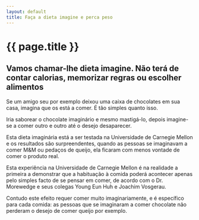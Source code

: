 ```yaml
---
layout: default
title: Faça a dieta imagine e perca peso
---
```


# {{ page.title }}

## Vamos chamar-lhe dieta imagine. Não terá de contar calorias, memorizar regras ou escolher alimentos

Se um amigo seu por exemplo deixou uma caixa de chocolates em sua casa, imagina que os está a comer. É tão simples quanto isso.

Iria saborear o chocolate imaginário e mesmo mastigá-lo, depois imagine-se a comer outro e outro até o desejo desaparecer.

Esta dieta imaginária está a ser testada na Universidade de Carnegie Mellon e os resultados são surpreendentes, quando as pessoas se imaginavam a comer M&M ou pedaços de queijo, ela ficaram com menos vontade de comer o produto real.

Esta experiência na Universidade de Carnegie Mellon é na realidade a primeira a demonstrar que a habituação à comida poderá acontecer apenas pelo simples facto de se pensar em comer, de acordo com o Dr. Morewedge e seus colegas Young Eun Huh e Joachim Vosgerau.

Contudo este efeito requer comer muito imaginariamente, e é específico para cada comida: as pessoas que se imaginaram a comer chocolate não perderam o desejo de comer queijo por exemplo.